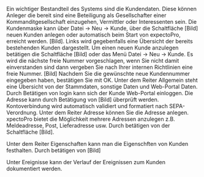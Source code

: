 Ein wichtiger Bestandteil des Systems sind die Kundendaten. Diese können Anleger die bereit sind eine Beteiligung als Gesellschafter einer Kommanditgesellschaft einzugehen, Vermittler oder Interessenten sein. Die Kundenmaske kann über Datei → Neu → Kunde, über die Schaltfläche [Bild] neuen Kunden anlegen oder automatisch beim Start von expectoPro, erreicht werden.
[Bild].
Links wird gegebenfalls eine Übersicht der bereits bestehenden Kunden dargestellt. 
Um einen neuen Kunde anzulegen betätigen die Schaltfläche [Bild] oder das Menü Datei → Neu → Kunde. Es wird die nächste freie Nummer vorgeschlagen, wenn Sie nicht damit einverstanden sind dann vergeben Sie nach Ihrer internen Richtlinien eine freie Nummer.
[Bild]
Nachdem Sie die gewünschte neue Kundennummer eingegeben haben, bestätigen Sie mit OK. 
Unter dem Reiter Allgemein steht eine Übersicht von der Stammdaten, sonstige Daten und Web-Portal Daten. Durch Betätigen von login kann sich der Kunde Web-Portal einloggen. 
Die Adresse kann durch Betätigung von [Bild] überprüft werden.
Kontoverbindung wird automatisch validiert und formatiert nach SEPA-Verordnung.
Unter dem Reiter Adresse können Sie die Adresse anlegen. xpectoPro bietet die Möglichkeit mehrere Adressen anzulegen z.B. Meldeadresse, Post, Lieferadresse usw. Durch betätigen von der Schaltfläche [Bild].

Unter dem Reiter Eigenschaften kann man die Eigenschften von Kunden festhalten. Durch betätigen von [Bild] 

Unter Ereignisse kann der Verlauf der Ereignissen zum Kunden dokumentiert werden.




